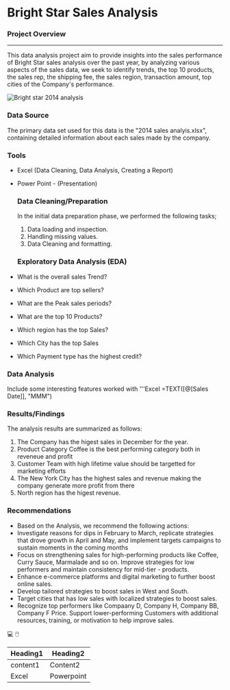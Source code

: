 # Bright Star Sales Analysis

### Project Overview
---

This data analysis project aim to provide insights into the sales performance of Bright Star sales analysis over the past year, by analyzing various aspects of the sales data, we seek to identify trends, the top 10 products, the sales rep, the shipping fee,  the sales region, transaction amount, top cities of the Company's performance.


![Bright star 2014 analysis](https://github.com/user-attachments/assets/00895f70-2ab2-4550-8f72-0ed35494cb52)

### Data Source

The primary data set used for this data is the "2014 sales analyis.xlsx", containing detailed information about each sales made by the company.

### Tools

- Excel (Data Cleaning, Data Analysis, Creating a Report)
- Power Point - (Presentation)
  

  ### Data Cleaning/Preparation

  In the initial data preparation phase, we performed the following tasks;
  1. Data loading and inspection.
  2. Handling missing values.
  3. Data Cleaning and formatting.
 
  ### Exploratory Data Analysis  (EDA)

- What is the overall sales Trend?
- Which Product are top sellers?
- What are the Peak sales periods?
- What are the top 10 Products?
- Which region has the top Sales?
- Which City has the top Sales
- Which Payment type has the highest credit?
  

### Data Analysis

Include some interesting features worked with
'''Excel
=TEXT([@[Sales Date]], "MMM")

### Results/Findings

The analysis results are summarized as follows:
1. The Company has the higest sales in December for the year.
2. Product Category Coffee is the best performing category both in reveneue and profit
3. Customer Team with high lifetime value should be targetted for marketing efforts
4. The New York City has the highest sales and revenue making the company generate more profit from there
5. North region has the higest revenue.

### Recommendations

- Based on the Analysis, we recommend the following actions:
- Investigate reasons for dips in February to March, replicate strategies that drove growth in April and May, and implement targets campaigns to sustain moments in the coming months
- Focus on strengthening sales for high-performing products like  Coffee, Curry Sauce, Marmalade and so on. Improve strategies for low performers and maintain consistency for mid-tier - products.
- Enhance e-commerce platforms and digital marketing to further boost online sales.
- Develop tailored strategies to boost sales in West and South.
- Target cities that has low sales with localized strategies to boost sales.
- Recognize top performers like Compaany D, Company H, Company BB, Company F  Price. Support lower-performing Customers with additional resources, training, or motivation to help improve sales.


💻
🖱️

|Heading1|Heading2|
|-------|---------|
|content1|Content2|
|Excel|Powerpoint|

  

